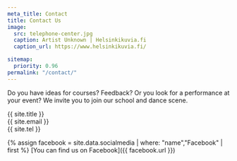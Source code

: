 ```yaml
---
meta_title: Contact
title: Contact Us
image:
  src: telephone-center.jpg
  caption: Artist Unknown | Helsinkikuvia.fi
  caption_url: https://www.helsinkikuvia.fi/

sitemap:
  priority: 0.96
permalink: "/contact/"
---
```


Do you have ideas for courses? Feedback? Or you look for a performance at your event? We invite you to join our school and dance scene.

{{ site.title }}  
{{ site.email }}  
{{ site.tel }}

{% assign facebook = site.data.socialmedia | where: "name","Facebook" | first %}
[You can find us on Facebook]({{ facebook.url }})
